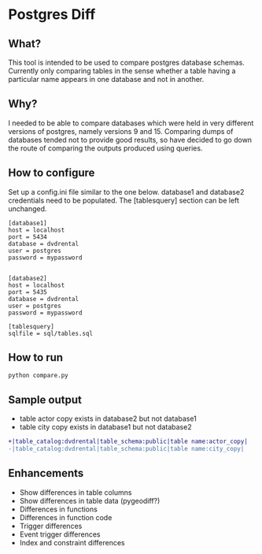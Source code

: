 # Postgres Diff

## What?
This tool is intended to be used to compare postgres database schemas. Currently only comparing tables in the sense whether a table having a particular name appears in one database and not in another.

## Why?
I needed to be able to compare databases which were held in very different versions of postgres, namely versions 9 and 15. Comparing dumps of databases tended not to provide good results, so have decided to go down the route of comparing the outputs produced using queries.

## How to configure
Set up a config.ini file similar to the one below. database1 and database2 credentials need to be populated. The [tablesquery] section can be left unchanged.


    [database1]
    host = localhost
    port = 5434
    database = dvdrental
    user = postgres
    password = mypassword


    [database2]
    host = localhost
    port = 5435
    database = dvdrental
    user = postgres
    password = mypassword

    [tablesquery]
    sqlfile = sql/tables.sql

## How to run
    python compare.py
## Sample output
* table actor copy exists in database2 but not database1
* table city copy exists in database1 but not database2
```diff
+|table_catalog:dvdrental|table_schema:public|table name:actor_copy|
-|table_catalog:dvdrental|table_schema:public|table name:city_copy|
```
## Enhancements
* Show differences in table columns
* Show differences in table data (pygeodiff?)
* Differences in functions
* Differences in function code
* Trigger differences
* Event trigger differences
* Index and constraint differences